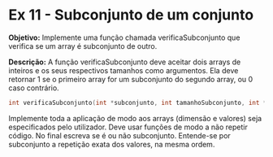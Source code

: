 # Ex 11 - Subconjunto de um conjunto

**Objetivo:** Implemente uma função chamada verificaSubconjunto que verifica se um array é subconjunto de outro.

**Descrição:**
A função verificaSubconjunto deve aceitar dois arrays de inteiros e os seus respectivos tamanhos como argumentos. Ela deve retornar 1 se o primeiro array for um subconjunto do segundo array, ou 0 caso contrário.

```c
int verificaSubconjunto(int *subconjunto, int tamanhoSubconjunto, int *conjunto, int tamanhoConjunto);

```

Implemente toda a aplicação de modo aos arrays (dimensão e valores) seja especificados pelo utilizador. Deve usar funções de modo a não repetir código. No final escreva se é ou não subconjunto. Entende-se por subconjunto a repetição exata dos valores, na mesma ordem.



